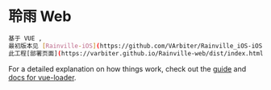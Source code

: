 # 聆雨 Web

``` bash
基于 VUE ,
最初版本见 [Rainville-iOS](https://github.com/VArbiter/Rainville_iOS-iOS)
此工程[部署页面](https://varbiter.github.io/Rainville-web/dist/index.html#/)
```

For a detailed explanation on how things work, check out the [guide](http://vuejs-templates.github.io/webpack/) and [docs for vue-loader](http://vuejs.github.io/vue-loader).
